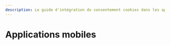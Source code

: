 ```yaml
---
description: Le guide d'intégration du consentement cookies dans les applications mobiles
---
```


# Applications mobiles

